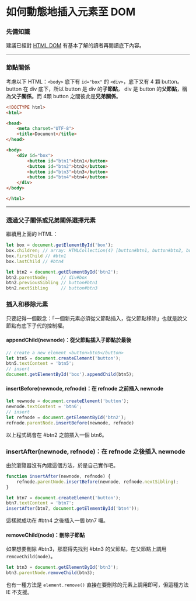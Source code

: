 # 如何動態地插入元素至 DOM
### 先備知識
建議已經對 [HTML DOM](https://www.w3schools.com/whatis/whatis_htmldom.asp) 有基本了解的讀者再閱讀底下內容。

------

### 節點關係
考慮以下 HTML：```<body>``` 底下有 ```id="box"``` 的 ```<div>```，底下又有 4 顆 button。 button 在 div 底下，所以 button 是 div 的**子節點**， div 是 button 的**父節點**，稱為**父子關係**。而 4顆 button 之間彼此是**兄弟關係**。
```html
<!DOCTYPE html>
<html>

<head>
    <meta charset="UTF-8">
    <title>Document</title>
</head>

<body>
    <div id="box">
        <button id="btn1">btn1</button>
        <button id="btn2">btn2</button>
        <button id="btn3">btn3</button>
        <button id="btn4">btn4</button>
    </div>
</body>

</html>
```

------

### 透過父子關係或兄弟關係選擇元素
繼續用上面的 HTML：
```js
let box = document.getElementById('box');
box.children; // array: HTMLCollection(4) [button#btn1, button#btn2, button#btn3, button#btn4]
box.firstChild // #btn1
box.lastChild // #btn4

let btn2 = document.getElementById('btn2');
btn2.parentNode;     // div#box
btn2.previousSibling // button#btn1
btn2.nextSibling     // button#btn3
```

### 插入和移除元素
只要記得一個觀念：「一個新元素必須從父節點插入，從父節點移除」也就是說父節點有底下子代的控制權。
#### appendChild(newnode)：從父節點插入子節點於最後
```js
// create a new element <button>btn5</button>
let btn5 = document.createElement('button');
btn5.textContent = 'btn5';
// insert
document.getElementById('box').appendChild(btn5);
```
#### insertBefore(newnode, refnode)：在 refnode 之前插入 newnode
```js
let newnode = document.createElement('button');
newnode.textContent = 'btn6';
// insert
let refnode = document.getElementById('btn2');
refnode.parentNode.insertBefore(newnode, refnode)
```
以上程式碼會在 #btn2 之前插入一個 btn6。
### insertAfter(newnode, refnode)：在 refnode 之後插入 newnode
由於瀏覽器沒有內建這個方法，於是自己實作吧。
```js
function insertAfter(newnode, refnode) {
    refnode.parentNode.insertBefore(newnode, refnode.nextSibling);
}

let btn7 = document.createElement('button');
btn7.textContent = 'btn7';
insertAfter(btn7, document.getElementById('btn4'));
```
這樣就成功在 #btn4 之後插入一個 btn7 囉。

#### removeChild(node)：刪除子節點
如果想要刪除 #btn3，那麼得先找到 #btn3 的父節點，在父節點上調用 ```removeChild(node)```。
```js
let btn3 = document.getElementById('btn3');
btn3.parentNode.removeChild(btn3);
```
也有一種方法是 ```element.remove()``` 直接在要刪除的元素上調用即可，但這種方法 IE 不支援。